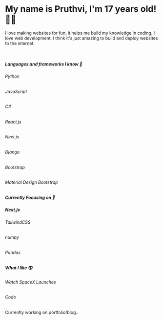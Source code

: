 <h1>My name is Pruthvi, I'm 17 years old! 👨‍💻</h1>
<p>I love making websites for fun, it helps me build my knowledge in coding. I love web development, I think it's just amazing to build and deploy websites to the internet.</p>
<br />
<div>
<h5>Languages and frameworks I know 🎯 </h5>
<h6>Python</h6>
<h6>JavaScript</h6>
<h6>C#</h6>
<h6>React.js</h6>
<h6>Next.js</h6>
<h6>Django</h6>
<h6>Bootstrap</h6>
<h6>Material Design Bootstrap</h6>
</div>

<div>
<h5>Currently Focusing on 🎯  </h5>
<div>
<h5>Next.js</h5>
<h6>TailwindCSS</h6>
<h6>numpy</h6>
<h6>Pandas</h6>

</div>
</div>

<div> 
    <h5>What I like 🌎  </h5>
    <h6>Watch SpaceX Launches</h6>
    <h6>Code</h6>
</div>

<div> 
    <p>Currently working on portfolio/blog..</p>
</div>
